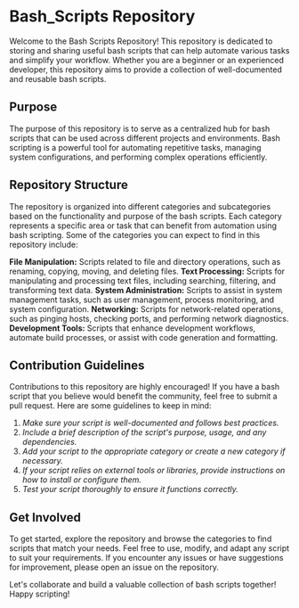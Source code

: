 # Bash_Scripts Repository
Welcome to the Bash Scripts Repository! This repository is dedicated to storing and sharing useful bash scripts that can help automate various tasks and simplify your workflow. Whether you are a beginner or an experienced developer, this repository aims to provide a collection of well-documented and reusable bash scripts.

## Purpose
The purpose of this repository is to serve as a centralized hub for bash scripts that can be used across different projects and environments. Bash scripting is a powerful tool for automating repetitive tasks, managing system configurations, and performing complex operations efficiently.

## Repository Structure
The repository is organized into different categories and subcategories based on the functionality and purpose of the bash scripts. Each category represents a specific area or task that can benefit from automation using bash scripting. Some of the categories you can expect to find in this repository include:

**File Manipulation:** Scripts related to file and directory operations, such as renaming, copying, moving, and deleting files.
**Text Processing:** Scripts for manipulating and processing text files, including searching, filtering, and transforming text data.
**System Administration:** Scripts to assist in system management tasks, such as user management, process monitoring, and system configuration.
**Networking:** Scripts for network-related operations, such as pinging hosts, checking ports, and performing network diagnostics.
**Development Tools:** Scripts that enhance development workflows, automate build processes, or assist with code generation and formatting.

## Contribution Guidelines
Contributions to this repository are highly encouraged! If you have a bash script that you believe would benefit the community, feel free to submit a pull request. Here are some guidelines to keep in mind:

1. *Make sure your script is well-documented and follows best practices.*
2. *Include a brief description of the script's purpose, usage, and any dependencies.*
3. *Add your script to the appropriate category or create a new category if necessary.*
4. *If your script relies on external tools or libraries, provide instructions on how to install or configure them.*
5. *Test your script thoroughly to ensure it functions correctly.*

## Get Involved
To get started, explore the repository and browse the categories to find scripts that match your needs. Feel free to use, modify, and adapt any script to suit your requirements. If you encounter any issues or have suggestions for improvement, please open an issue on the repository.

Let's collaborate and build a valuable collection of bash scripts together! Happy scripting!
